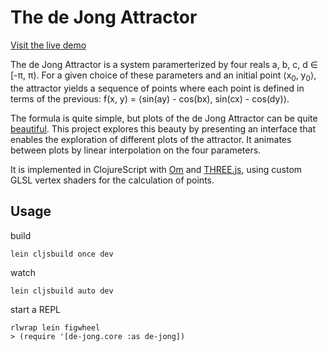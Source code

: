 # The de Jong Attractor

[Visit the live demo][demo]

The de Jong Attractor is a system paramerterized by four reals a, b, c, d ∈ [-π, π). For a given choice of these parameters and an initial point ⟨x<sub>0</sub>, y<sub>0</sub>⟩, the attractor yields a sequence of points where each point is defined in terms of the previous: f(x, y) = ⟨sin(ay) - cos(bx), sin(cx) - cos(dy)⟩.

The formula is quite simple, but plots of the de Jong Attractor can be quite [beautiful][bourke]. This project explores this beauty by presenting an interface that enables the exploration of different plots of the attractor. It animates between plots by linear interpolation on the four parameters.

It is implemented in ClojureScript with [Om][om] and [THREE.js][three], using custom GLSL vertex shaders for the calculation of points.

[demo]: http://cjlarose.com/de-jong-cljs/
[bourke]: http://paulbourke.net/fractals/peterdejong/
[om]: https://github.com/omcljs/om
[three]: http://threejs.org/

## Usage

build

    lein cljsbuild once dev

watch

    lein cljsbuild auto dev

start a REPL

    rlwrap lein figwheel
    > (require '[de-jong.core :as de-jong])
